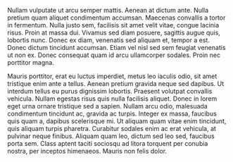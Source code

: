 Nullam vulputate ut arcu semper mattis. Aenean at dictum ante. Nulla pretium quam aliquet condimentum accumsan. Maecenas convallis a tortor in fermentum. Nulla justo sem, facilisis sit amet velit vitae, congue lacinia risus. Proin at massa dui. Vivamus sed diam posuere, sagittis augue quis, lobortis nunc. Donec ex diam, venenatis sed aliquam et, tempor a est. Donec dictum tincidunt accumsan. Etiam vel nisl sed sem feugiat venenatis ut non ex. Donec consequat quam id arcu ullamcorper sodales. Proin nec porttitor magna.

Mauris porttitor, erat eu luctus imperdiet, metus leo iaculis odio, sit amet tristique enim ante a tellus. Aenean pretium gravida neque sed dapibus. Ut interdum tellus eu purus dignissim lobortis. Praesent volutpat convallis vehicula. Nullam egestas risus quis nulla facilisis aliquet. Donec in lorem eget urna ornare tristique sed a sapien. Nullam arcu odio, malesuada condimentum tincidunt ac, gravida ac turpis. Integer ex massa, faucibus quis quam a, dapibus scelerisque mi. Ut aliquam quam vitae enim tincidunt, quis aliquam turpis pharetra. Curabitur sodales enim ac erat vehicula, at pulvinar neque finibus. Aliquam quam leo, dictum sed leo sed, faucibus porta sem. Class aptent taciti sociosqu ad litora torquent per conubia nostra, per inceptos himenaeos. Mauris non felis dolor.
